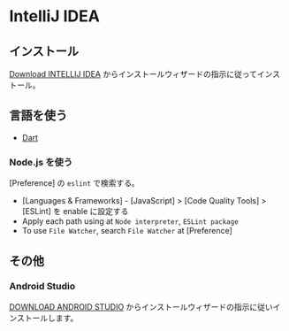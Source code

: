 # IntelliJ IDEA

## インストール

[Download INTELLIJ IDEA](https://www.jetbrains.com/ja-jp/idea/download/#section=mac) からインストールウィザードの指示に従ってインストール。

## 言語を使う

- [Dart](dart.md)

### Node.js を使う

[Preference] の `eslint` で検索する。

- [Languages & Frameworks] - [JavaScript] > [Code Quality Tools] > [ESLint] を enable に設定する
- Apply each path using at `Node interpreter`, `ESLint package`
- To use `File Watcher`, search `File Watcher` at [Preference]

## その他

### Android Studio

[DOWNLOAD ANDROID STUDIO](https://developer.android.com/studio/?hl=ja) からインストールウィザードの指示に従いインストールします。
